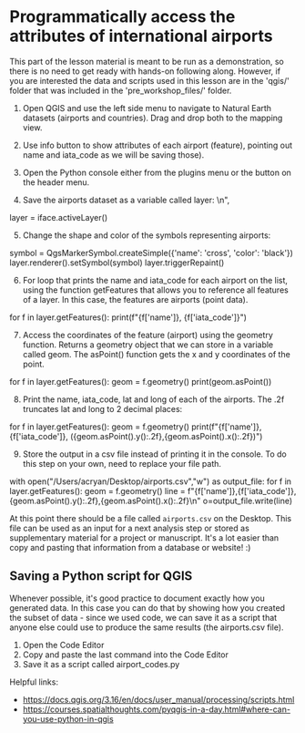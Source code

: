 # Programmatically access the attributes of international airports

This part of the lesson material is meant to be run as a demonstration, so there is no need to get ready with hands-on following along. However, if you are interested the data and scripts used in this lesson are in the 'qgis/' folder that was included in the 'pre_workshop_files/' folder.

1. Open QGIS and use the left side menu to navigate to Natural Earth datasets (airports and countries). Drag and drop both to the mapping view.
2. Use info button to show attributes of each airport (feature), pointing out name and iata_code as we will be saving those).
3. Open the Python console either from the plugins menu or the button on the header menu.
 
4. Save the airports dataset as a variable called layer: \n",

layer = iface.activeLayer()

5. Change the shape and color of the symbols representing airports:

symbol = QgsMarkerSymbol.createSimple({'name': 'cross', 'color': 'black'})
layer.renderer().setSymbol(symbol)
layer.triggerRepaint()

6. For loop that prints the name and iata_code for each airport on the list, using the function getFeatures that allows you to reference all features of a layer. In this case, the features are airports (point data). 

for f in layer.getFeatures():
  print(f"{f['name']}, {f['iata_code']}")

7. Access the coordinates of the feature (airport) using the geometry function. Returns a geometry object that we can store in a variable called geom. The asPoint() function gets the x and y coordinates of the point. 

for f in layer.getFeatures():
  geom = f.geometry()
  print(geom.asPoint())

8. Print the name, iata_code, lat and long of each of the airports. The .2f truncates lat and long to 2 decimal places:

for f in layer.getFeatures():
  geom = f.geometry()
  print(f"{f['name']}, {f['iata_code']}, ({geom.asPoint().y():.2f},{geom.asPoint().x():.2f})")

9. Store the output in a csv file instead of printing it in the console. To do this step on your own, need to replace your file path.

with open("/Users/acryan/Desktop/airports.csv","w") as output_file:
    for f in layer.getFeatures():
        geom = f.geometry()
        line = f"{f['name']},{f['iata_code']},{geom.asPoint().y():.2f},{geom.asPoint().x():.2f}\n"
        o=output_file.write(line)


At this point there should be a file called `airports.csv` on the Desktop. This file can be used as an input for a next analysis step or stored as supplementary material for a project or manuscript. It's a lot easier than copy and pasting that information from a database or website! :) 

## Saving a Python script for QGIS

Whenever possible, it's good practice to document exactly how you generated data. In this case you can do that by showing how you created the subset of data - since we used code, we can save it as a script that anyone else could use to produce the same results (the airports.csv file).

1. Open the Code Editor
2. Copy and paste the last command into the Code Editor
3. Save it as a script called airport_codes.py

Helpful links:
- https://docs.qgis.org/3.16/en/docs/user_manual/processing/scripts.html
- https://courses.spatialthoughts.com/pyqgis-in-a-day.html#where-can-you-use-python-in-qgis

